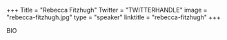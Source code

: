 +++
Title = "Rebecca Fitzhugh"
Twitter = "TWITTERHANDLE"
image = "rebecca-fitzhugh.jpg"
type = "speaker"
linktitle = "rebecca-fitzhugh"
+++

BIO